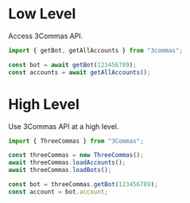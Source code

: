 # Low Level

Access 3Commas API.

```ts
import { getBot, getAllAccounts } from "3commas";

const bot = await getBot(123456789);
const accounts = await getAllAccounts();
```

# High Level

Use 3Commas API at a high level.

```ts
import { ThreeCommas } from "3Commas";

const threeCommas = new ThreeCommas();
await threeCommas.loadAccounts();
await threeCommas.loadBots();

const bot = threeCommas.getBot(123456789);
const account = bot.account;
```
